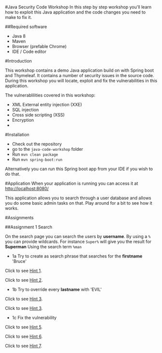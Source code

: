 #Java Security Code Workshop
In this step by step workshop you'll learn how to exploit this Java application and the code changes you need to make to fix it.

##Required software
- Java 8
- Maven
- Browser (prefable Chrome)
- IDE / Code editor

#Introduction

This workshop contains a demo Java application build on with Spring boot and Thymeleaf.
It contains a number of security issues in the source code.
During this workshop you will locate, exploit and fix the vulnerabilities in this application.

The vulnerablilities covered in this workshop:
- XML External entity injection (XXE)
- SQL injection
- Cross side scripting (XSS)
- Encryption
- 

#Installation

- Check out the repository
- go to the `java-code-workshop` folder
- Run `mvn clean package`
- Run `mvn spring-boot:run`

Alternatively you can run this Spring boot app from your IDE if you wish to do that.

#Application
When your application is running you can access it at [http://localhost:8080/](http://localhost:8080/)

This application allows you to search through a user database and allows you do some basic admin tasks on that.
Play around for a bit to see how it works.


#Assignments

##Assignment 1 Search

On the search page you can search the users by **username**.
By using a `%` you can provide wildcards. For instance `Super%` will give you the result for **Superman**
Using the search term `%man`

- 1a Try to create as search phrase that searches for the **firstname** 'Bruce'

    
Click to see [Hint 1](hints/search/hint1.md).

Click to see [Hint 2](hints/search/hint2.md).

    
- 1b Try to override every **lastname** with 'EVIL'
    
Click to see [Hint 3](hints/search/hint3.md).

Click to see [Hint 3](hints/search/hint4.md).
    
- 1c Fix the vulnerability

Click to see [Hint 5](hints/search/hint5.md).

Click to see [Hint 6](hints/search/hint6.md).

Click to see [Hint 7](hints/search/hint7.md).


    


 